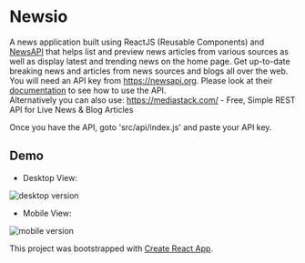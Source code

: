# Newsio

A news application built using ReactJS (Reusable Components) and [NewsAPI](https://newsapi.org/) that helps list and preview news articles from various sources as well as display latest and trending news on the home page. Get up-to-date breaking news and articles from news sources and blogs all over the web.
You will need an API key from https://newsapi.org.
Please look at their [documentation](https://newsapi.org/docs) to see how to use the API.  
Alternatively you can also use: https://mediastack.com/ - Free, Simple REST API for Live News & Blog Articles

Once you have the API, goto 'src/api/index.js' and paste your API key.

## Demo
- Desktop View:
  
![desktop version](https://user-images.githubusercontent.com/32812640/89111197-799d5080-d470-11ea-83c7-08e0f356b923.gif)
  
- Mobile View:

![mobile version](https://user-images.githubusercontent.com/32812640/89111206-8de14d80-d470-11ea-8219-5bfcf8924696.gif)

This project was bootstrapped with [Create React App](https://github.com/facebook/create-react-app).
